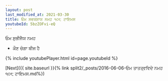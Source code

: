 ```yaml
---
layout: post
last_modified_at: 2021-03-30
title: ਓਮ ਸਵਕਸ਼ਾਯ ਨਮਹ ੧੦੮ ਟਾਇਮਸ
youtubeId: 5bzZOFvi-eQ
---
```

 
 
 ਓਮ ਸੁਭੀਜੈਯ ਨਮਹ  
 
 -  ਕੌਣ ਚੰਗਾ ਬੀਜ ਹੈ 
 
  
 
  
 
 
 
 
 
 


{% include youtubePlayer.html id=page.youtubeId %}
 
[Next]({{ site.baseurl }}{% link  split2/_posts/2016-06-06-ਓਮ ਤਾਤਤ੍ਵਵਿਦੇ ਨਮਹ ੧੦੮ ਟਾਇਮਸ.md%})
 
